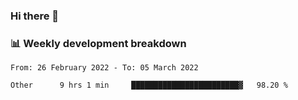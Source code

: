 ### Hi there 👋

### 📊 Weekly development breakdown
<!--START_SECTION:waka-->

```text
From: 26 February 2022 - To: 05 March 2022

Other      9 hrs 1 min     ████████████████████████▓   98.20 %
```

<!--END_SECTION:waka-->
